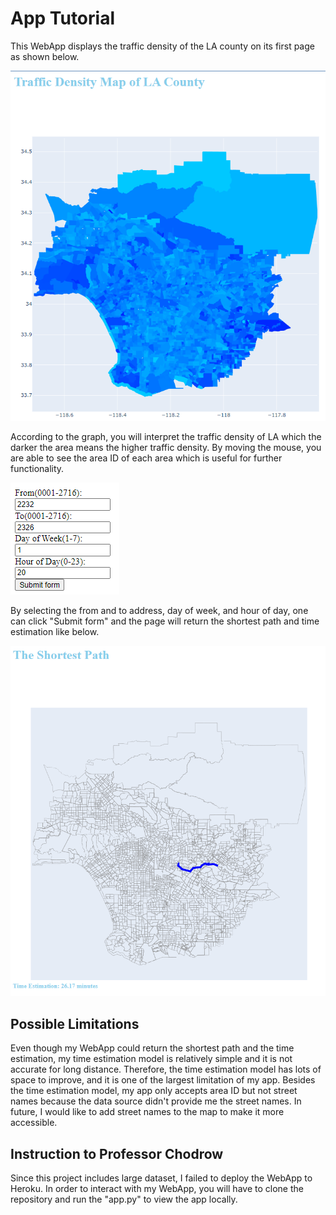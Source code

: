 # App Tutorial

This WebApp displays the traffic density of the LA county on its first page as shown below.

![png](/data/pic_1.png)

According to the graph, you will interpret the traffic density of LA which the darker the area means the higher traffic density. By moving the mouse, you are able to see the area ID of each area which is useful for further functionality.

![png](/data/pic_2.png)

By selecting the from and to address, day of week, and hour of day, one can click "Submit form" and the page will return the shortest path and time estimation like below.

![png](/data/pic_3.png)

## Possible Limitations

Even though my WebApp could return the shortest path and the time estimation, my time estimation model is relatively simple and it is not accurate for long distance. Therefore, the time estimation model has lots of space to improve, and it is one of the largest limitation of my app. Besides the time estimation model, my app only accepts area ID but not street names because the data source didn't provide me the street names. In future, I would like to add street names to the map to make it more accessible.

## Instruction to Professor Chodrow

Since this project includes large dataset, I failed to deploy the WebApp to Heroku. In order to interact with my WebApp, you will have to clone the repository and run the "app.py" to view the app locally.